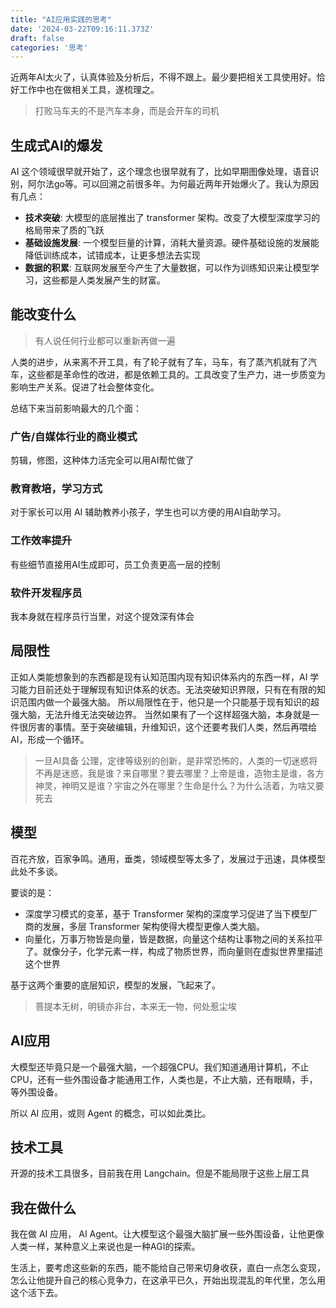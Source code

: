```yaml
---
title: "AI应用实践的思考"
date: '2024-03-22T09:16:11.373Z'
draft: false
categories: '思考'
---
```


近两年AI太火了，认真体验及分析后，不得不跟上。最少要把相关工具使用好。恰好工作中也在做相关工具，遂梳理之。
> 打败马车夫的不是汽车本身，而是会开车的司机


## 生成式AI的爆发

AI 这个领域很早就开始了，这个理念也很早就有了，比如早期图像处理，语音识别，阿尔法go等。可以回溯之前很多年。为何最近两年开始爆火了。我认为原因有几点：

- **技术突破**: 大模型的底层推出了 transformer 架构。改变了大模型深度学习的格局带来了质的飞跃
- **基础设施发展**: 一个模型巨量的计算，消耗大量资源。硬件基础设施的发展能降低训练成本，试错成本，让更多想法去实现
- **数据的积累**: 互联网发展至今产生了大量数据，可以作为训练知识来让模型学习，这些都是人类发展产生的财富。

## 能改变什么

> 有人说任何行业都可以重新再做一遍

人类的进步，从来离不开工具，有了轮子就有了车，马车，有了蒸汽机就有了汽车，这些都是革命性的改进，都是依赖工具的。工具改变了生产力，进一步质变为影响生产关系。促进了社会整体变化。

总结下来当前影响最大的几个面：

### 广告/自媒体行业的商业模式
剪辑，修图，这种体力活完全可以用AI帮忙做了

### 教育教培，学习方式
对于家长可以用 AI 辅助教养小孩子，学生也可以方便的用AI自助学习。

### 工作效率提升
有些细节直接用AI生成即可，员工负责更高一层的控制


### 软件开发程序员
我本身就在程序员行当里，对这个提效深有体会

## 局限性
正如人类能想象到的东西都是现有认知范围内现有知识体系内的东西一样，AI 学习能力目前还处于理解现有知识体系的状态。无法突破知识界限，只有在有限的知识范围内做一个最强大脑。
所以局限性在于，他只是一个只能基于现有知识的超强大脑，无法升维无法突破边界。
当然如果有了一个这样超强大脑，本身就是一件很厉害的事情。至于突破编辑，升维知识，这个还要考我们人类，然后再喂给AI，形成一个循环。

> 一旦AI具备 公理，定律等级别的创新，是非常恐怖的，人类的一切迷惑将不再是迷惑，我是谁？来自哪里？要去哪里？上帝是谁，造物主是谁，各方神灵，神明又是谁？宇宙之外在哪里？生命是什么？为什么活着，为啥又要死去



## 模型
百花齐放，百家争鸣。通用，垂类，领域模型等太多了，发展过于迅速，具体模型此处不多谈。

要谈的是：
* 深度学习模式的变革，基于 Transformer 架构的深度学习促进了当下模型厂商的发展，多层 Transformer 架构使得大模型更像人类大脑。
* 向量化，万事万物皆是向量，皆是数据，向量这个结构让事物之间的关系拉平了。就像分子，化学元素一样，构成了物质世界，而向量则在虚拟世界里描述这个世界

基于这两个重要的底层知识，模型的发展，飞起来了。

> 菩提本无树，明镜亦非台，本来无一物，何处惹尘埃

## AI应用
大模型还毕竟只是一个最强大脑，一个超强CPU。我们知道通用计算机，不止CPU，还有一些外围设备才能通用工作，人类也是，不止大脑，还有眼睛，手，等外围设备。

所以 AI 应用，或则 Agent 的概念，可以如此类比。


## 技术工具
开源的技术工具很多，目前我在用 Langchain。但是不能局限于这些上层工具

## 我在做什么
我在做 AI 应用， AI Agent。让大模型这个最强大脑扩展一些外围设备，让他更像人类一样，某种意义上来说也是一种AGI的探索。

生活上，要考虑这些新的东西，能不能给自己带来切身收获，直白一点怎么变现，怎么让他提升自己的核心竞争力，在这承平已久，开始出现混乱的年代里，怎么用这个活下去。




